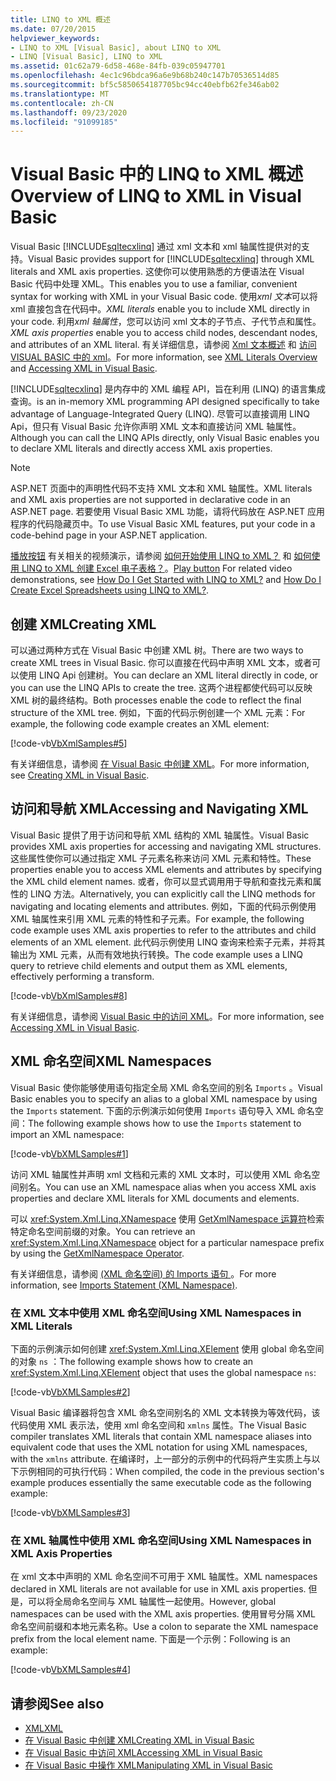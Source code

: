```yaml
---
title: LINQ to XML 概述
ms.date: 07/20/2015
helpviewer_keywords:
- LINQ to XML [Visual Basic], about LINQ to XML
- LINQ [Visual Basic], LINQ to XML
ms.assetid: 01c62a79-6d58-468e-84fb-039c05947701
ms.openlocfilehash: 4ec1c96bdca96a6e9b68b240c147b70536514d85
ms.sourcegitcommit: bf5c5850654187705bc94cc40ebfb62fe346ab02
ms.translationtype: MT
ms.contentlocale: zh-CN
ms.lasthandoff: 09/23/2020
ms.locfileid: "91099185"
---
```

# <a name="overview-of-linq-to-xml-in-visual-basic"></a><span data-ttu-id="9bc77-102">Visual Basic 中的 LINQ to XML 概述</span><span class="sxs-lookup"><span data-stu-id="9bc77-102">Overview of LINQ to XML in Visual Basic</span></span>

<span data-ttu-id="9bc77-103">Visual Basic [!INCLUDE[sqltecxlinq](~/includes/sqltecxlinq-md.md)] 通过 xml 文本和 xml 轴属性提供对的支持。</span><span class="sxs-lookup"><span data-stu-id="9bc77-103">Visual Basic provides support for [!INCLUDE[sqltecxlinq](~/includes/sqltecxlinq-md.md)] through XML literals and XML axis properties.</span></span> <span data-ttu-id="9bc77-104">这使你可以使用熟悉的方便语法在 Visual Basic 代码中处理 XML。</span><span class="sxs-lookup"><span data-stu-id="9bc77-104">This enables you to use a familiar, convenient syntax for working with XML in your Visual Basic code.</span></span> <span data-ttu-id="9bc77-105">使用*xml 文本*可以将 xml 直接包含在代码中。</span><span class="sxs-lookup"><span data-stu-id="9bc77-105">*XML literals* enable you to include XML directly in your code.</span></span> <span data-ttu-id="9bc77-106">利用*xml 轴属性*，您可以访问 xml 文本的子节点、子代节点和属性。</span><span class="sxs-lookup"><span data-stu-id="9bc77-106">*XML axis properties* enable you to access child nodes, descendant nodes, and attributes of an XML literal.</span></span> <span data-ttu-id="9bc77-107">有关详细信息，请参阅 [Xml 文本概述](xml-literals-overview.md) 和 [访问 VISUAL BASIC 中的 xml](accessing-xml.md)。</span><span class="sxs-lookup"><span data-stu-id="9bc77-107">For more information, see [XML Literals Overview](xml-literals-overview.md) and [Accessing XML in Visual Basic](accessing-xml.md).</span></span>  
  
 [!INCLUDE[sqltecxlinq](~/includes/sqltecxlinq-md.md)] <span data-ttu-id="9bc77-108">是内存中的 XML 编程 API，旨在利用 (LINQ) 的语言集成查询。</span><span class="sxs-lookup"><span data-stu-id="9bc77-108">is an in-memory XML programming API designed specifically to take advantage of Language-Integrated Query (LINQ).</span></span> <span data-ttu-id="9bc77-109">尽管可以直接调用 LINQ Api，但只有 Visual Basic 允许你声明 XML 文本和直接访问 XML 轴属性。</span><span class="sxs-lookup"><span data-stu-id="9bc77-109">Although you can call the LINQ APIs directly, only Visual Basic enables you to declare XML literals and directly access XML axis properties.</span></span>  
  
> [!NOTE]
> <span data-ttu-id="9bc77-110">ASP.NET 页面中的声明性代码不支持 XML 文本和 XML 轴属性。</span><span class="sxs-lookup"><span data-stu-id="9bc77-110">XML literals and XML axis properties are not supported in declarative code in an ASP.NET page.</span></span> <span data-ttu-id="9bc77-111">若要使用 Visual Basic XML 功能，请将代码放在 ASP.NET 应用程序的代码隐藏页中。</span><span class="sxs-lookup"><span data-stu-id="9bc77-111">To use Visual Basic XML features, put your code in a code-behind page in your ASP.NET application.</span></span>  
  
 <span data-ttu-id="9bc77-112">[播放按钮](./media/overview-of-linq-to-xml/play-video-icon-example.gif) 有关相关的视频演示，请参阅 [如何开始使用 LINQ to XML？](/aspnet/web-forms/videos/data-access/linq-videos-from-the-vb-team/how-do-i-get-started-with-linq-to-xml) 和 [如何使用 LINQ to XML 创建 Excel 电子表格？](/aspnet/web-forms/videos/data-access/linq-videos-from-the-vb-team/how-do-i-create-excel-spreadsheets-using-linq-to-xml)。</span><span class="sxs-lookup"><span data-stu-id="9bc77-112">[Play button](./media/overview-of-linq-to-xml/play-video-icon-example.gif) For related video demonstrations, see [How Do I Get Started with LINQ to XML?](/aspnet/web-forms/videos/data-access/linq-videos-from-the-vb-team/how-do-i-get-started-with-linq-to-xml) and [How Do I Create Excel Spreadsheets using LINQ to XML?](/aspnet/web-forms/videos/data-access/linq-videos-from-the-vb-team/how-do-i-create-excel-spreadsheets-using-linq-to-xml).</span></span>
  
## <a name="creating-xml"></a><span data-ttu-id="9bc77-113">创建 XML</span><span class="sxs-lookup"><span data-stu-id="9bc77-113">Creating XML</span></span>  

 <span data-ttu-id="9bc77-114">可以通过两种方式在 Visual Basic 中创建 XML 树。</span><span class="sxs-lookup"><span data-stu-id="9bc77-114">There are two ways to create XML trees in Visual Basic.</span></span> <span data-ttu-id="9bc77-115">你可以直接在代码中声明 XML 文本，或者可以使用 LINQ Api 创建树。</span><span class="sxs-lookup"><span data-stu-id="9bc77-115">You can declare an XML literal directly in code, or you can use the LINQ APIs to create the tree.</span></span> <span data-ttu-id="9bc77-116">这两个进程都使代码可以反映 XML 树的最终结构。</span><span class="sxs-lookup"><span data-stu-id="9bc77-116">Both processes enable the code to reflect the final structure of the XML tree.</span></span> <span data-ttu-id="9bc77-117">例如，下面的代码示例创建一个 XML 元素：</span><span class="sxs-lookup"><span data-stu-id="9bc77-117">For example, the following code example creates an XML element:</span></span>  
  
 [!code-vb[VbXmlSamples#5](~/samples/snippets/visualbasic/VS_Snippets_VBCSharp/VbXMLSamples/VB/XMLSamples2.vb#5)]  
  
 <span data-ttu-id="9bc77-118">有关详细信息，请参阅 [在 Visual Basic 中创建 XML](creating-xml.md)。</span><span class="sxs-lookup"><span data-stu-id="9bc77-118">For more information, see [Creating XML in Visual Basic](creating-xml.md).</span></span>  
  
## <a name="accessing-and-navigating-xml"></a><span data-ttu-id="9bc77-119">访问和导航 XML</span><span class="sxs-lookup"><span data-stu-id="9bc77-119">Accessing and Navigating XML</span></span>  

 <span data-ttu-id="9bc77-120">Visual Basic 提供了用于访问和导航 XML 结构的 XML 轴属性。</span><span class="sxs-lookup"><span data-stu-id="9bc77-120">Visual Basic provides XML axis properties for accessing and navigating XML structures.</span></span> <span data-ttu-id="9bc77-121">这些属性使你可以通过指定 XML 子元素名称来访问 XML 元素和特性。</span><span class="sxs-lookup"><span data-stu-id="9bc77-121">These properties enable you to access XML elements and attributes by specifying the XML child element names.</span></span> <span data-ttu-id="9bc77-122">或者，你可以显式调用用于导航和查找元素和属性的 LINQ 方法。</span><span class="sxs-lookup"><span data-stu-id="9bc77-122">Alternatively, you can explicitly call the LINQ methods for navigating and locating elements and attributes.</span></span> <span data-ttu-id="9bc77-123">例如，下面的代码示例使用 XML 轴属性来引用 XML 元素的特性和子元素。</span><span class="sxs-lookup"><span data-stu-id="9bc77-123">For example, the following code example uses XML axis properties to refer to the attributes and child elements of an XML element.</span></span> <span data-ttu-id="9bc77-124">此代码示例使用 LINQ 查询来检索子元素，并将其输出为 XML 元素，从而有效地执行转换。</span><span class="sxs-lookup"><span data-stu-id="9bc77-124">The code example uses a LINQ query to retrieve child elements and output them as XML elements, effectively performing a transform.</span></span>  
  
 [!code-vb[VbXmlSamples#8](~/samples/snippets/visualbasic/VS_Snippets_VBCSharp/VbXMLSamples/VB/XMLSamples3.vb#8)]  
  
 <span data-ttu-id="9bc77-125">有关详细信息，请参阅 [Visual Basic 中的访问 XML](accessing-xml.md)。</span><span class="sxs-lookup"><span data-stu-id="9bc77-125">For more information, see [Accessing XML in Visual Basic](accessing-xml.md).</span></span>  
  
## <a name="xml-namespaces"></a><span data-ttu-id="9bc77-126">XML 命名空间</span><span class="sxs-lookup"><span data-stu-id="9bc77-126">XML Namespaces</span></span>  

 <span data-ttu-id="9bc77-127">Visual Basic 使你能够使用语句指定全局 XML 命名空间的别名 `Imports` 。</span><span class="sxs-lookup"><span data-stu-id="9bc77-127">Visual Basic enables you to specify an alias to a global XML namespace by using the `Imports` statement.</span></span> <span data-ttu-id="9bc77-128">下面的示例演示如何使用 `Imports` 语句导入 XML 命名空间：</span><span class="sxs-lookup"><span data-stu-id="9bc77-128">The following example shows how to use the `Imports` statement to import an XML namespace:</span></span>  
  
 [!code-vb[VbXMLSamples#1](~/samples/snippets/visualbasic/VS_Snippets_VBCSharp/VbXMLSamples/VB/XMLSamples1.vb#1)]  
  
 <span data-ttu-id="9bc77-129">访问 XML 轴属性并声明 xml 文档和元素的 XML 文本时，可以使用 XML 命名空间别名。</span><span class="sxs-lookup"><span data-stu-id="9bc77-129">You can use an XML namespace alias when you access XML axis properties and declare XML literals for XML documents and elements.</span></span>  
  
 <span data-ttu-id="9bc77-130">可以 <xref:System.Xml.Linq.XNamespace> 使用 [GetXmlNamespace 运算符](../../../language-reference/operators/getxmlnamespace-operator.md)检索特定命名空间前缀的对象。</span><span class="sxs-lookup"><span data-stu-id="9bc77-130">You can retrieve an <xref:System.Xml.Linq.XNamespace> object for a particular namespace prefix by using the [GetXmlNamespace Operator](../../../language-reference/operators/getxmlnamespace-operator.md).</span></span>  
  
 <span data-ttu-id="9bc77-131">有关详细信息，请参阅 [ (XML 命名空间) 的 Imports 语句 ](../../../language-reference/statements/imports-statement-xml-namespace.md)。</span><span class="sxs-lookup"><span data-stu-id="9bc77-131">For more information, see [Imports Statement (XML Namespace)](../../../language-reference/statements/imports-statement-xml-namespace.md).</span></span>  
  
### <a name="using-xml-namespaces-in-xml-literals"></a><span data-ttu-id="9bc77-132">在 XML 文本中使用 XML 命名空间</span><span class="sxs-lookup"><span data-stu-id="9bc77-132">Using XML Namespaces in XML Literals</span></span>  

 <span data-ttu-id="9bc77-133">下面的示例演示如何创建 <xref:System.Xml.Linq.XElement> 使用 global 命名空间的对象 `ns` ：</span><span class="sxs-lookup"><span data-stu-id="9bc77-133">The following example shows how to create an <xref:System.Xml.Linq.XElement> object that uses the global namespace `ns`:</span></span>  
  
 [!code-vb[VbXMLSamples#2](~/samples/snippets/visualbasic/VS_Snippets_VBCSharp/VbXMLSamples/VB/XMLSamples1.vb#2)]  
  
 <span data-ttu-id="9bc77-134">Visual Basic 编译器将包含 XML 命名空间别名的 XML 文本转换为等效代码，该代码使用 XML 表示法，使用 xml 命名空间和 `xmlns` 属性。</span><span class="sxs-lookup"><span data-stu-id="9bc77-134">The Visual Basic compiler translates XML literals that contain XML namespace aliases into equivalent code that uses the XML notation for using XML namespaces, with the `xmlns` attribute.</span></span> <span data-ttu-id="9bc77-135">在编译时，上一部分的示例中的代码将产生实质上与以下示例相同的可执行代码：</span><span class="sxs-lookup"><span data-stu-id="9bc77-135">When compiled, the code in the previous section's example produces essentially the same executable code as the following example:</span></span>  
  
 [!code-vb[VbXMLSamples#3](~/samples/snippets/visualbasic/VS_Snippets_VBCSharp/VbXMLSamples/VB/XMLSamples1.vb#3)]  
  
### <a name="using-xml-namespaces-in-xml-axis-properties"></a><span data-ttu-id="9bc77-136">在 XML 轴属性中使用 XML 命名空间</span><span class="sxs-lookup"><span data-stu-id="9bc77-136">Using XML Namespaces in XML Axis Properties</span></span>  

 <span data-ttu-id="9bc77-137">在 xml 文本中声明的 XML 命名空间不可用于 XML 轴属性。</span><span class="sxs-lookup"><span data-stu-id="9bc77-137">XML namespaces declared in XML literals are not available for use in XML axis properties.</span></span> <span data-ttu-id="9bc77-138">但是，可以将全局命名空间与 XML 轴属性一起使用。</span><span class="sxs-lookup"><span data-stu-id="9bc77-138">However, global namespaces can be used with the XML axis properties.</span></span> <span data-ttu-id="9bc77-139">使用冒号分隔 XML 命名空间前缀和本地元素名称。</span><span class="sxs-lookup"><span data-stu-id="9bc77-139">Use a colon to separate the XML namespace prefix from the local element name.</span></span> <span data-ttu-id="9bc77-140">下面是一个示例：</span><span class="sxs-lookup"><span data-stu-id="9bc77-140">Following is an example:</span></span>  
  
 [!code-vb[VbXMLSamples#4](~/samples/snippets/visualbasic/VS_Snippets_VBCSharp/VbXMLSamples/VB/XMLSamples1.vb#4)]  
  
## <a name="see-also"></a><span data-ttu-id="9bc77-141">请参阅</span><span class="sxs-lookup"><span data-stu-id="9bc77-141">See also</span></span>

- [<span data-ttu-id="9bc77-142">XML</span><span class="sxs-lookup"><span data-stu-id="9bc77-142">XML</span></span>](index.md)
- [<span data-ttu-id="9bc77-143">在 Visual Basic 中创建 XML</span><span class="sxs-lookup"><span data-stu-id="9bc77-143">Creating XML in Visual Basic</span></span>](creating-xml.md)
- [<span data-ttu-id="9bc77-144">在 Visual Basic 中访问 XML</span><span class="sxs-lookup"><span data-stu-id="9bc77-144">Accessing XML in Visual Basic</span></span>](accessing-xml.md)
- [<span data-ttu-id="9bc77-145">在 Visual Basic 中操作 XML</span><span class="sxs-lookup"><span data-stu-id="9bc77-145">Manipulating XML in Visual Basic</span></span>](manipulating-xml.md)
